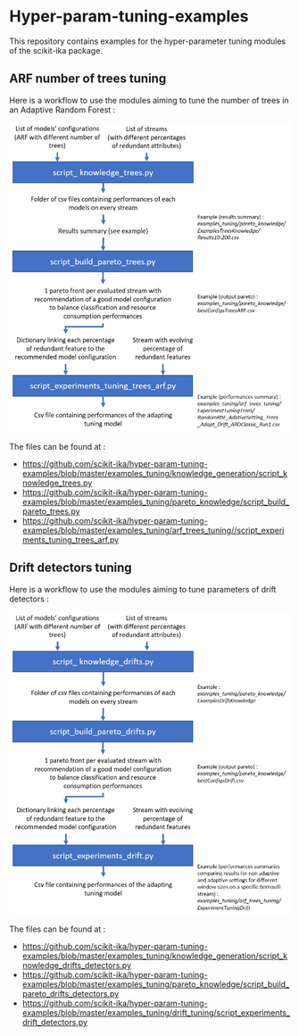# Hyper-param-tuning-examples
This repository contains examples for the hyper-parameter tuning modules of the scikit-ika package. 

## ARF number of trees tuning
Here is a workflow to use the modules aiming to tune the number of trees in an Adaptive Random Forest :

![treesWorkflow](https://github.com/scikit-ika/hyper-param-tuning-examples/blob/master/images/workflow_ARF_ntrees_tuning.png?&raw=true)

The files can be found at : 
* https://github.com/scikit-ika/hyper-param-tuning-examples/blob/master/examples_tuning/knowledge_generation/script_knowledge_trees.py
* https://github.com/scikit-ika/hyper-param-tuning-examples/blob/master/examples_tuning/pareto_knowledge/script_build_pareto_trees.py
* https://github.com/scikit-ika/hyper-param-tuning-examples/blob/master/examples_tuning/arf_trees_tuning//script_experiments_tuning_trees_arf.py

## Drift detectors tuning
Here is a workflow to use the modules aiming to tune parameters of drift detectors :

![treesWorkflow](https://github.com/scikit-ika/hyper-param-tuning-examples/blob/master/images/workflow_drift_detectors_tuning.png?&raw=true)

The files can be found at : 
* https://github.com/scikit-ika/hyper-param-tuning-examples/blob/master/examples_tuning/knowledge_generation/script_knowledge_drifts_detectors.py
* https://github.com/scikit-ika/hyper-param-tuning-examples/blob/master/examples_tuning/pareto_knowledge/script_build_pareto_drifts_detectors.py
* https://github.com/scikit-ika/hyper-param-tuning-examples/blob/master/examples_tuning/drift_tuning/script_experiments_drift_detectors.py

